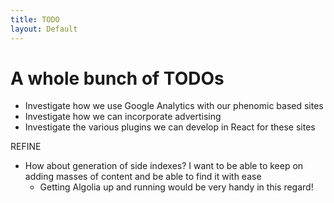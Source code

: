 ```yaml
---
title: TODO
layout: Default
---
```


# A whole bunch of TODOs

* Investigate how we use Google Analytics with our phenomic based sites
* Investigate how we can incorporate advertising
* Investigate the various plugins we can develop in React for these sites

REFINE

* How about generation of side indexes? I want to be able to keep on adding masses of content and be able to find it with ease
    * Getting Algolia up and running would be very handy in this regard!